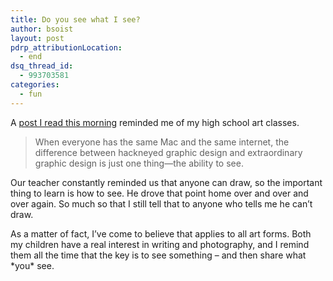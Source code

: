 ```yaml
---
title: Do you see what I see?
author: bsoist
layout: post
pdrp_attributionLocation:
  - end
dsq_thread_id:
  - 993703581
categories:
  - fun
---
```

A [post I read this morning][1] reminded me of my high school art classes.

> When everyone has the same Mac and the same internet, the difference between hackneyed graphic design and extraordinary graphic design is just one thing—the ability to see.

Our teacher constantly reminded us that anyone can draw, so the important thing to learn is how to see. He drove that point home over and over and over again. So much so that I still tell that to anyone who tells me he can&#8217;t draw.

As a matter of fact, I&#8217;ve come to believe that applies to all art forms. Both my children have a real interest in writing and photography, and I remind them all the time that the key is to see something &#8211; and then share what \*you\* see.

 [1]: http://sethgodin.typepad.com/seths_blog/2012/12/learning-how-to-see.html
